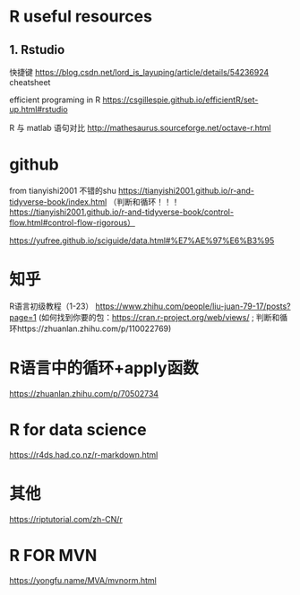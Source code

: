 # R useful resources
## 1. Rstudio 
快捷键
https://blog.csdn.net/lord_is_layuping/article/details/54236924
cheatsheet

efficient programing in R
https://csgillespie.github.io/efficientR/set-up.html#rstudio

R 与 matlab 语句对比
http://mathesaurus.sourceforge.net/octave-r.html

# github
from tianyishi2001 
不错的shu
https://tianyishi2001.github.io/r-and-tidyverse-book/index.html
（判断和循环！！！https://tianyishi2001.github.io/r-and-tidyverse-book/control-flow.html#control-flow-rigorous）

https://yufree.github.io/sciguide/data.html#%E7%AE%97%E6%B3%95

# 知乎
R语言初级教程（1-23）
https://www.zhihu.com/people/liu-juan-79-17/posts?page=1
(如何找到你要的包：https://cran.r-project.org/web/views/ ; 判断和循环https://zhuanlan.zhihu.com/p/110022769)

# R语言中的循环+apply函数
https://zhuanlan.zhihu.com/p/70502734

# R for data science
https://r4ds.had.co.nz/r-markdown.html


# 其他
https://riptutorial.com/zh-CN/r

# R FOR MVN
https://yongfu.name/MVA/mvnorm.html
